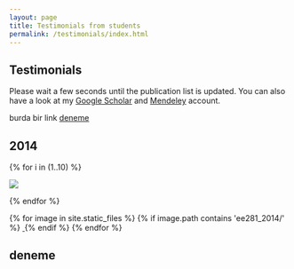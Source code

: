 ```yaml
---
layout: page
title: Testimonials from students
permalink: /testimonials/index.html
---
```


## Testimonials

Please wait a few seconds until the publication list is updated. You can also have a look at my [Google Scholar](http://scholar.google.com/citations?user=dzuKyxwAAAAJ&hl=en) and [Mendeley](http://www.mendeley.com/profiles/ozan-keysan/) account.

burda bir link [deneme](#deneme)

## 2014

{% for i in (1..10) %}

<div class="image">
<img src="../images/evaluation/ee281_2014/file-{{ i }}.jpg" ><br>
</div>


{% endfor %}


{% for image in site.static_files %}
    {% if image.path contains 'ee281_2014/' %}
        <a href="{{ site.baseurl }}{{ image.path }}" target="_blank">
            <img src="{{ site.baseurl }}{{ image.path }}" alt="" class="img-thumbnail" />
        </a>
    {% endif %}
{% endfor %}

## deneme
